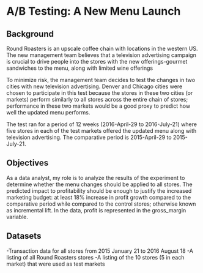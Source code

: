 # A/B Testing: A New Menu Launch 

## Background
Round Roasters is an upscale coffee chain with locations in the western US. The new management team believes that a television advertising campaign is crucial to drive people into the stores with the new offerings-gourmet sandwiches to the menu, along with limited wine offerings

To minimize risk, the management team decides to test the changes in two cities with new television advertising. Denver and Chicago cities were chosen to participate in this test because the stores in these two cities (or markets) perform similarly to all stores across the entire chain of stores; performance in these two markets would be a good proxy to predict how well the updated menu performs.

The test ran for a period of 12 weeks (2016-April-29 to 2016-July-21) where five stores in each of the test markets offered the updated menu along with television advertising. The comparative period is 2015-April-29 to 2015-July-21.

## Objectives
As a data analyst, my role is to analyze the results of the experiment to determine whether the menu changes should be applied to all stores. The predicted impact to profitability should be enough to justify the increased marketing budget: at least 18% increase in profit growth compared to the comparative period while compared to the control stores; otherwise known as incremental lift. In the data, profit is represented in the gross_margin variable.

## Datasets
-Transaction data for all stores from 2015 January 21 to 2016 August 18
-A listing of all Round Roasters stores
-A listing of the 10 stores (5 in each market) that were used as test markets


